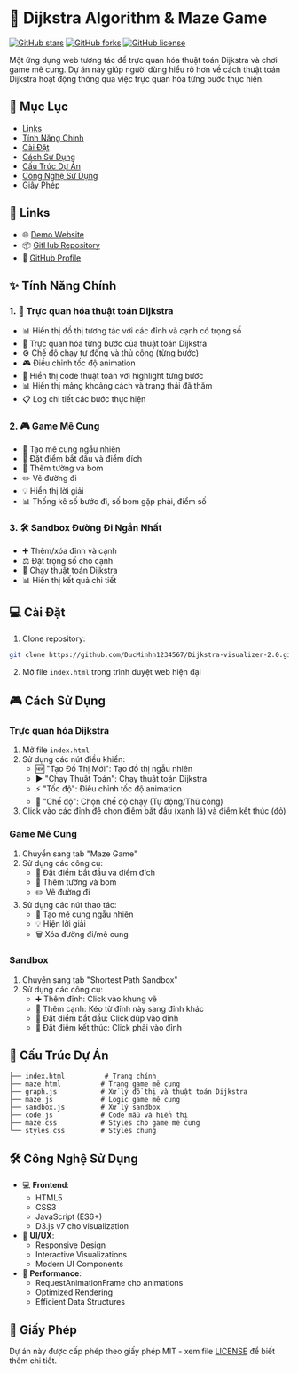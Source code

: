 # 🎯 Dijkstra Algorithm & Maze Game

[![GitHub stars](https://img.shields.io/github/stars/DucMinhh1234567/Dijkstra-visualizer-2.0?style=social)](https://github.com/DucMinhh1234567/Dijkstra-visualizer-2.0/stargazers)
[![GitHub forks](https://img.shields.io/github/forks/DucMinhh1234567/Dijkstra-visualizer-2.0?style=social)](https://github.com/DucMinhh1234567/Dijkstra-visualizer-2.0/network/members)
[![GitHub license](https://img.shields.io/github/license/DucMinhh1234567/Dijkstra-visualizer-2.0)](https://github.com/DucMinhh1234567/Dijkstra-visualizer-2.0/blob/main/LICENSE)

Một ứng dụng web tương tác để trực quan hóa thuật toán Dijkstra và chơi game mê cung. Dự án này giúp người dùng hiểu rõ hơn về cách thuật toán Dijkstra hoạt động thông qua việc trực quan hóa từng bước thực hiện.

## 📑 Mục Lục

- [Links](#links)
- [Tính Năng Chính](#tính-năng-chính)
- [Cài Đặt](#cài-đặt)
- [Cách Sử Dụng](#cách-sử-dụng)
- [Cấu Trúc Dự Án](#cấu-trúc-dự-án)
- [Công Nghệ Sử Dụng](#công-nghệ-sử-dụng)
- [Giấy Phép](#giấy-phép)

## 🔗 Links

- 🌐 [Demo Website](https://ducminhh1234567.github.io/Dijkstra-visualizer-2.0/)
- 📦 [GitHub Repository](https://github.com/DucMinhh1234567/Dijkstra-visualizer-2.0)
- 👤 [GitHub Profile](https://github.com/DucMinhh1234567)

## ✨ Tính Năng Chính

### 1. 🎨 Trực quan hóa thuật toán Dijkstra
- 📊 Hiển thị đồ thị tương tác với các đỉnh và cạnh có trọng số
- 🎯 Trực quan hóa từng bước của thuật toán Dijkstra
- ⚙️ Chế độ chạy tự động và thủ công (từng bước)
- 🎮 Điều chỉnh tốc độ animation
- 📝 Hiển thị code thuật toán với highlight từng bước
- 📊 Hiển thị mảng khoảng cách và trạng thái đã thăm
- 📋 Log chi tiết các bước thực hiện

### 2. 🎮 Game Mê Cung
- 🎲 Tạo mê cung ngẫu nhiên
- 🎯 Đặt điểm bắt đầu và điểm đích
- 🧱 Thêm tường và bom
- ✏️ Vẽ đường đi
- 💡 Hiển thị lời giải
- 📊 Thống kê số bước đi, số bom gặp phải, điểm số

### 3. 🛠️ Sandbox Đường Đi Ngắn Nhất
- ➕ Thêm/xóa đỉnh và cạnh
- ⚖️ Đặt trọng số cho cạnh
- 🚀 Chạy thuật toán Dijkstra
- 📊 Hiển thị kết quả chi tiết

## 💻 Cài Đặt

1. Clone repository:
```bash
git clone https://github.com/DucMinhh1234567/Dijkstra-visualizer-2.0.git
```

2. Mở file `index.html` trong trình duyệt web hiện đại

## 🎮 Cách Sử Dụng

### Trực quan hóa Dijkstra
1. Mở file `index.html`
2. Sử dụng các nút điều khiển:
   - 🆕 "Tạo Đồ Thị Mới": Tạo đồ thị ngẫu nhiên
   - ▶️ "Chạy Thuật Toán": Chạy thuật toán Dijkstra
   - ⚡ "Tốc độ": Điều chỉnh tốc độ animation
   - 🔄 "Chế độ": Chọn chế độ chạy (Tự động/Thủ công)
3. Click vào các đỉnh để chọn điểm bắt đầu (xanh lá) và điểm kết thúc (đỏ)

### Game Mê Cung
1. Chuyển sang tab "Maze Game"
2. Sử dụng các công cụ:
   - 🎯 Đặt điểm bắt đầu và điểm đích
   - 🧱 Thêm tường và bom
   - ✏️ Vẽ đường đi
3. Sử dụng các nút thao tác:
   - 🎲 Tạo mê cung ngẫu nhiên
   - 💡 Hiện lời giải
   - 🗑️ Xóa đường đi/mê cung

### Sandbox
1. Chuyển sang tab "Shortest Path Sandbox"
2. Sử dụng các công cụ:
   - ➕ Thêm đỉnh: Click vào khung vẽ
   - 🔗 Thêm cạnh: Kéo từ đỉnh này sang đỉnh khác
   - 🎯 Đặt điểm bắt đầu: Click đúp vào đỉnh
   - 🎯 Đặt điểm kết thúc: Click phải vào đỉnh

## 📁 Cấu Trúc Dự Án

```
├── index.html          # Trang chính
├── maze.html          # Trang game mê cung
├── graph.js           # Xử lý đồ thị và thuật toán Dijkstra
├── maze.js            # Logic game mê cung
├── sandbox.js         # Xử lý sandbox
├── code.js            # Code mẫu và hiển thị
├── maze.css           # Styles cho game mê cung
└── styles.css         # Styles chung
```

## 🛠️ Công Nghệ Sử Dụng

- 💻 **Frontend**:
  - HTML5
  - CSS3
  - JavaScript (ES6+)
  - D3.js v7 cho visualization
- 🎨 **UI/UX**:
  - Responsive Design
  - Interactive Visualizations
  - Modern UI Components
- 🚀 **Performance**:
  - RequestAnimationFrame cho animations
  - Optimized Rendering
  - Efficient Data Structures

## 📄 Giấy Phép

Dự án này được cấp phép theo giấy phép MIT - xem file [LICENSE](LICENSE) để biết thêm chi tiết. 
